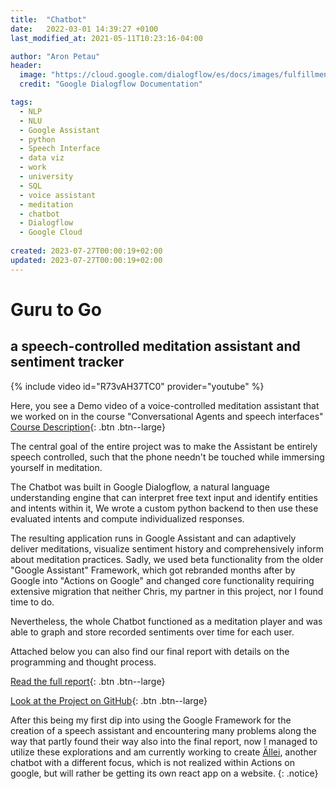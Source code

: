 ```yaml
---
title:  "Chatbot"
date:   2022-03-01 14:39:27 +0100
last_modified_at: 2021-05-11T10:23:16-04:00

author: "Aron Petau"
header:
  image: "https://cloud.google.com/dialogflow/es/docs/images/fulfillment-flow.svg"
  credit: "Google Dialogflow Documentation"

tags:
  - NLP
  - NLU
  - Google Assistant
  - python
  - Speech Interface
  - data viz
  - work
  - university
  - SQL
  - voice assistant
  - meditation
  - chatbot
  - Dialogflow
  - Google Cloud
  
created: 2023-07-27T00:00:19+02:00
updated: 2023-07-27T00:00:19+02:00
---
```


# Guru to Go
## a speech-controlled meditation assistant and sentiment tracker

{% include video id="R73vAH37TC0" provider="youtube" %}

Here, you see a Demo video of a voice-controlled meditation assistant that we worked on in the course "Conversational Agents and speech interfaces"
[Course Description](https://w3o.ikw.uni-osnabrueck.de/scheinmaker/export/details/76/
){: .btn .btn--large}

The central goal of the entire project was to make the Assistant be entirely speech controlled, such that the phone needn't be touched while immersing yourself in meditation. 

The Chatbot was built in Google Dialogflow, a natural language understanding engine that can interpret free text input and identify entities and intents within it,
We wrote a custom python backend to then use these evaluated intents and compute individualized responses. 

The resulting application runs in Google Assistant and can adaptively deliver meditations, visualize sentiment history and comprehensively inform about meditation practices. Sadly, we used beta functionality from the older "Google Assistant" Framework, which got rebranded months after by Google into "Actions on Google" and changed core functionality requiring extensive migration that neither Chris, my partner in this project, nor I found time to do. 

Nevertheless, the whole Chatbot functioned as a meditation player and was able to graph and store recorded sentiments over time for each user.


Attached below you can also find our final report with details on the programming and thought process.

[Read the full report](https://acrobat.adobe.com/link/track?uri=urn:aaid:scds:US:23118565-e24e-4586-b0e0-c0ef7550a067
){: .btn .btn--large}

[Look at the Project on GitHub](https://github.com/cstenkamp/medibot_pythonbackend
){: .btn .btn--large}


After this being my first dip into using the Google Framework for the creation of a speech assistant and encountering many problems along the way that partly found their way also into the final report, now I managed to utilize these explorations and am currently working to create [Ällei](/allei/), another chatbot with a different focus, which is not realized within Actions on google, but will rather be getting its own react app on a website.
{: .notice}
